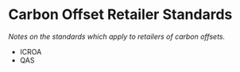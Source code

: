 # Carbon Offset Retailer Standards

_Notes on the standards which apply to retailers of carbon offsets._


* ICROA
* QAS